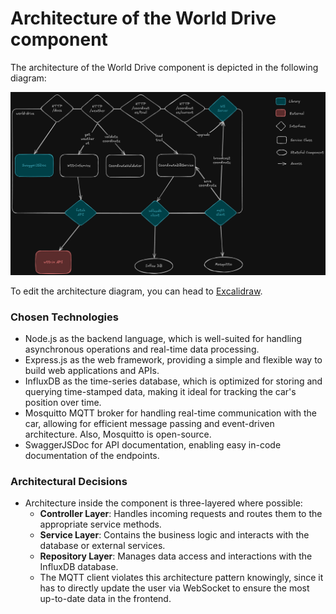 # Architecture of the World Drive component

The architecture of the World Drive component is depicted in the following diagram:

![architecture-diagram](../assets/world-drive-architecture.png)

To edit the architecture diagram, you can head to [Excalidraw](https://excalidraw.com/#json=ZAfyMPgf_YZZCTXrvCH1X,YUfqo1banusGMVeqvORGPQ).

### Chosen Technologies

- Node.js as the backend language, which is well-suited for handling asynchronous operations and real-time data processing.
- Express.js as the web framework, providing a simple and flexible way to build web applications and APIs.
- InfluxDB as the time-series database, which is optimized for storing and querying time-stamped data, making it ideal for tracking the car's position over time.
- Mosquitto MQTT broker for handling real-time communication with the car, allowing for efficient message passing and event-driven architecture. Also, Mosquitto is open-source.
- SwaggerJSDoc for API documentation, enabling easy in-code documentation of the endpoints.

### Architectural Decisions

- Architecture inside the component is three-layered where possible:
  - **Controller Layer**: Handles incoming requests and routes them to the appropriate service methods.
  - **Service Layer**: Contains the business logic and interacts with the database or external services.
  - **Repository Layer**: Manages data access and interactions with the InfluxDB database.
  - The MQTT client violates this architecture pattern knowingly, since it has to directly update the user via WebSocket to ensure the most up-to-date data in the frontend.
